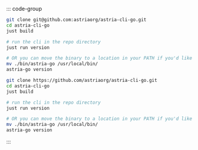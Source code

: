 
::: code-group

```bash [SSH]
git clone git@github.com:astriaorg/astria-cli-go.git
cd astria-cli-go
just build

# run the cli in the repo directory
just run version

# OR you can move the binary to a location in your PATH if you'd like
mv ./bin/astria-go /usr/local/bin/
astria-go version
```

```bash [HTTPS]
git clone https://github.com/astriaorg/astria-cli-go.git
cd astria-cli-go
just build

# run the cli in the repo directory
just run version

# OR you can move the binary to a location in your PATH if you'd like
mv ./bin/astria-go /usr/local/bin/
astria-go version
```

:::

<!-- <Tabs>
  <TabItem value="SSH" label="SSH"> </TabItem>
  <TabItem value="HTTPS" label="HTTPS" default> </TabItem>
</Tabs> -->
